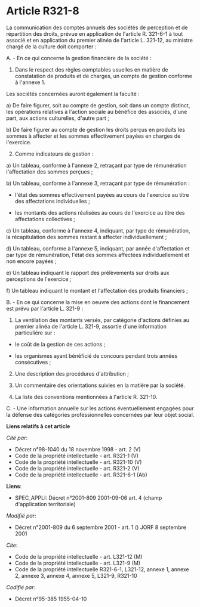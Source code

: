# Article R321-8

La communication des comptes annuels des sociétés de perception et de répartition des droits, prévue en application de
l'article R. 321-6-1 à tout associé et en application du premier alinéa de l'article L. 321-12, au ministre chargé de la
culture doit comporter :

A. - En ce qui concerne la gestion financière de la société :

1. Dans le respect des règles comptables usuelles en matière de constatation de produits et de charges, un compte de gestion
conforme à l'annexe 1. 

Les sociétés concernées auront également la faculté :

a) De faire figurer, soit au compte de gestion, soit dans un compte distinct, les opérations relatives à l'action sociale au
bénéfice des associés, d'une part, aux actions culturelles, d'autre part ;

b) De faire figurer au compte de gestion les droits perçus en produits les sommes à affecter et les sommes effectivement
payées en charges de l'exercice.

2. Comme indicateurs de gestion :

a) Un tableau, conforme à l'annexe 2, retraçant par type de rémunération l'affectation des sommes perçues ;

b) Un tableau, conforme à l'annexe 3, retraçant par type de rémunération :

- l'état des sommes effectivement payées au cours de l'exercice au titre des affectations individuelles ;

- les montants des actions réalisées au cours de l'exercice au titre des affectations collectives ;

c) Un tableau, conforme à l'annexe 4, indiquant, par type de rémunération, la récapitulation des sommes restant à affecter
individuellement ;

d) Un tableau, conforme à l'annexe 5, indiquant, par année d'affectation et par type de rémunération, l'état des sommes
affectées individuellement et non encore payées ;

e) Un tableau indiquant le rapport des prélèvements sur droits aux perceptions de l'exercice ;

f) Un tableau indiquant le montant et l'affectation des produits financiers ;

B. - En ce qui concerne la mise en oeuvre des actions dont le financement est prévu par l'article L. 321-9 :

1. La ventilation des montants versés, par catégorie d'actions définies au premier alinéa de l'article L. 321-9, assortie
d'une information particulière sur :

- le coût de la gestion de ces actions ;

- les organismes ayant bénéficié de concours pendant trois années consécutives ;

2. Une description des procédures d'attribution ;

3. Un commentaire des orientations suivies en la matière par la société.

4. La liste des conventions mentionnées à l'article R. 321-10.

C. - Une information annuelle sur les actions éventuellement engagées pour la défense des catégories professionnelles
concernées par leur objet social.

**Liens relatifs à cet article**

_Cité par_:

  - Décret n°98-1040 du 18 novembre 1998 - art. 2 (V)
  - Code de la propriété intellectuelle - art. R321-1 (V)
  - Code de la propriété intellectuelle - art. R321-10 (V)
  - Code de la propriété intellectuelle - art. R321-2 (V)
  - Code de la propriété intellectuelle - art. R321-6-1 (Ab)

**Liens**:

  - SPEC_APPLI: Décret n°2001-809 2001-09-06 art. 4 (champ d'application territoriale)

_Modifié par_:

  - Décret n°2001-809 du 6 septembre 2001 - art. 1 () JORF 8 septembre 2001

_Cite_:

  - Code de la propriété intellectuelle - art. L321-12 (M)
  - Code de la propriété intellectuelle - art. L321-9 (M)
  - Code de la propriété intellectuelle R321-6-1, L321-12, annexe 1, annexe 2, annexe 3, annexe 4, annexe 5, L321-9, R321-10

_Codifié par_:

  - Décret n°95-385 1955-04-10
